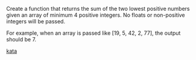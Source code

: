 Create a function that returns the sum of the two lowest positive numbers given an array of minimum 4 positive integers. No floats or non-positive integers will be passed.

For example, when an array is passed like [19, 5, 42, 2, 77], the output should be 7.

[kata](https://www.codewars.com/kata/558fc85d8fd1938afb000014/javascript)
